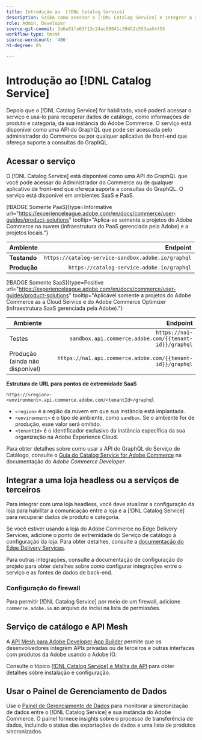 ```yaml
---
title: Introdução ao  [!DNL Catalog Service]
description: Saiba como acessar o [!DNL Catalog Service] e integrar a aplicativos de front-end e serviços de terceiros.
role: Admin, Developer
source-git-commit: 3a6a81fa03f13c24ac08041c39452c553aa54f55
workflow-type: tm+mt
source-wordcount: '406'
ht-degree: 0%

---
```



# Introdução ao [!DNL Catalog Service]

Depois que o [!DNL Catalog Service] for habilitado, você poderá acessar o serviço e usá-lo para recuperar dados de catálogo, como informações de produto e categoria, da sua instância do Adobe Commerce. O serviço está disponível como uma API do GraphQL que pode ser acessada pelo administrador do Commerce ou por qualquer aplicativo de front-end que ofereça suporte a consultas do GraphQL.

## Acessar o serviço

O [!DNL Catalog Service] está disponível como uma API do GraphQL que você pode acessar do Administrador do Commerce ou de qualquer aplicativo de front-end que ofereça suporte a consultas do GraphQL. O serviço está disponível em ambientes SaaS e PaaS.


[!BADGE Somente PaaS]{type=Informative url="https://experienceleague.adobe.com/en/docs/commerce/user-guides/product-solutions" tooltip="Aplica-se somente a projetos do Adobe Commerce na nuvem (infraestrutura do PaaS gerenciada pela Adobe) e a projetos locais."}

| Ambiente | Endpoint |
|------------ | ----------: |
| **Testando** | `https://catalog-service-sandbox.adobe.io/graphql` |
| **Produção** | `https://catalog-service.adobe.io/graphql` |

[!BADGE Somente SaaS]{type=Positive url="https://experienceleague.adobe.com/en/docs/commerce/user-guides/product-solutions" tooltip="Aplicável somente a projetos do Adobe Commerce as a Cloud Service e do Adobe Commerce Optimizer (infraestrutura SaaS gerenciada pela Adobe)."}

| Ambiente | Endpoint |
| ------------ | --------:|
| Testes | `https://na1-sandbox.api.commerce.adobe.com/{{tenant-id}}/graphql` |
| Produção (ainda não disponível) | `https://na1.api.commerce.adobe.com/{{tenant-id}}/graphql` |

**Estrutura de URL para pontos de extremidade SaaS**

```text
https://<region>-<environment>.api.commerce.adobe.com/<tenantId>/graphql
```

- `<region>` é a região da nuvem em que sua instância está implantada.
- `<environment>` é o tipo de ambiente, como `sandbox`. Se o ambiente for de produção, esse valor será omitido.
- `<tenantId>` é o identificador exclusivo da instância específica da sua organização na Adobe Experience Cloud.

Para obter detalhes sobre como usar a API do GraphQL do Serviço de Catálogo, consulte o [Guia do Catalog Service for Adobe Commerce](https://developer.adobe.com/commerce/webapi/graphql/schema/catalog-service/) na documentação do *Adobe Commerce Developer*.


## Integrar a uma loja headless ou a serviços de terceiros

Para integrar com uma loja headless, você deve atualizar a configuração da loja para habilitar a comunicação entre a loja e a [!DNL Catalog Service] para recuperar dados de produto e categoria.

Se você estiver usando a loja do Adobe Commerce no Edge Delivery Services, adicione o ponto de extremidade do Serviço de catálogo à configuração da loja. Para obter detalhes, consulte a [documentação do Edge Delivery Services](https://experienceleague.adobe.com/developer/commerce/storefront/setup/configuration/commerce-configuration/#storefront-configuration).

Para outras integrações, consulte a documentação de configuração do projeto para obter detalhes sobre como configurar integrações entre o serviço e as fontes de dados de back-end.


### Configuração do firewall

Para permitir [!DNL Catalog Service] por meio de um firewall, adicione `commerce.adobe.io` ao arquivo de inclui na lista de permissões.

## Serviço de catálogo e API Mesh

A [API Mesh para Adobe Developer App Builder](https://developer.adobe.com/graphql-mesh-gateway/gateway/overview/) permite que os desenvolvedores integrem APIs privadas ou de terceiros e outras interfaces com produtos da Adobe usando o Adobe IO.

Consulte o tópico [[!DNL Catalog Service] e Malha de API](mesh.md) para obter detalhes sobre instalação e configuração.

## Usar o Painel de Gerenciamento de Dados

Use o [Painel de Gerenciamento de Dados](https://experienceleague.adobe.com/en/docs/commerce-admin/systems/data-transfer/data-dashboard) para monitorar a sincronização de dados entre o [!DNL Catalog Service] e sua instância do Adobe Commerce. O painel fornece insights sobre o processo de transferência de dados, incluindo o status das exportações de dados e uma lista de produtos sincronizados.
